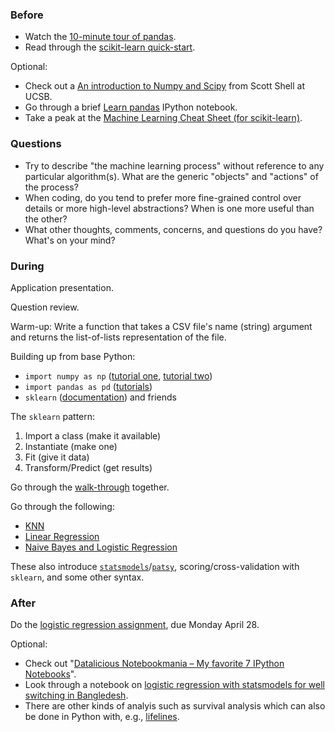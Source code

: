 ### Before

 * Watch the [10-minute tour of pandas](http://vimeo.com/59324550).
 * Read through the [scikit-learn quick-start](http://scikit-learn.org/dev/tutorial/basic/tutorial.html).

Optional:

 * Check out a [An introduction to Numpy and Scipy](http://www.engr.ucsb.edu/~shell/che210d/numpy.pdf) from Scott Shell at UCSB.
 * Go through a brief [Learn pandas](http://nbviewer.ipython.org/urls/bitbucket.org/hrojas/learn-pandas/raw/master/lessons/01%20-%20Lesson.ipynb) IPython notebook.
 * Take a peak at the [Machine Learning Cheat Sheet (for scikit-learn)](http://peekaboo-vision.blogspot.com/2013/01/machine-learning-cheat-sheet-for-scikit.html).


### Questions

 * Try to describe "the machine learning process" without reference to any particular algorithm(s). What are the generic "objects" and "actions" of the process?
 * When coding, do you tend to prefer more fine-grained control over details or more high-level abstractions? When is one more useful than the other?
 * What other thoughts, comments, concerns, and questions do you have? What's on your mind?


### During

Application presentation.

Question review.

Warm-up: Write a function that takes a CSV file's name (string) argument and returns the list-of-lists representation of the file.

Building up from base Python:
 * `import numpy as np` ([tutorial one](http://scipy-lectures.github.io/intro/numpy/array_object.html), [tutorial two](http://wiki.scipy.org/Tentative_NumPy_Tutorial))
 * `import pandas as pd` ([tutorials](http://pandas.pydata.org/pandas-docs/stable/tutorials.html))
 * `sklearn` ([documentation](http://scikit-learn.org/dev/documentation.html)) and friends

The `sklearn` pattern:
 1. Import a class (make it available)
 2. Instantiate (make one)
 3. Fit (give it data)
 4. Transform/Predict (get results)

Go through the [walk-through](walkthrough.py) together.

Go through the following:

 * [KNN](knn.md)
 * [Linear Regression](linear.md)
 * [Naive Bayes and Logistic Regression](bayes_logistic.md)

These also introduce [`statsmodels`](http://statsmodels.sourceforge.net/)/[`patsy`](http://patsy.readthedocs.org/), scoring/cross-validation with `sklearn`, and some other syntax.


### After

Do the [logistic regression assignment](../logistic_assignment), due Monday April 28.

Optional:

 * Check out "[Datalicious Notebookmania – My favorite 7 IPython Notebooks](http://beautifuldata.net/2014/03/datalicious-notebookmania-my-favorite-7-ipython-notebooks/)".
 * Look through a notebook on [logistic regression with statsmodels for well switching in Bangledesh](http://nbviewer.ipython.org/github/carljv/Will_it_Python/blob/master/ARM/ch5/arsenic_wells_switching.ipynb).
 * There are other kinds of analyis such as survival analysis which can also be done in Python with, e.g., [lifelines](http://lifelines.readthedocs.org/).
